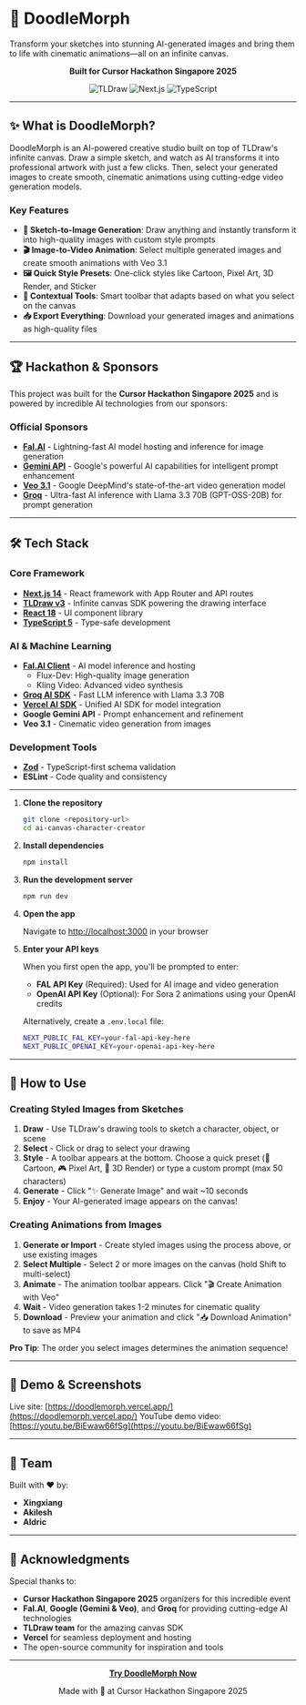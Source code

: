 # 🎨 DoodleMorph

Transform your sketches into stunning AI-generated images and bring them to life with cinematic animations—all on an infinite canvas.

<div align="center">

**Built for Cursor Hackathon Singapore 2025**

![TLDraw](https://img.shields.io/badge/TLDraw-v3.14.2-blue)
![Next.js](https://img.shields.io/badge/Next.js-14-black)
![TypeScript](https://img.shields.io/badge/TypeScript-5-blue)

</div>

---

## ✨ What is DoodleMorph?

DoodleMorph is an AI-powered creative studio built on top of TLDraw's infinite canvas. Draw a simple sketch, and watch as AI transforms it into professional artwork with just a few clicks. Then, select your generated images to create smooth, cinematic animations using cutting-edge video generation models.

### Key Features

- **🎨 Sketch-to-Image Generation**: Draw anything and instantly transform it into high-quality images with custom style prompts
- **🎬 Image-to-Video Animation**: Select multiple generated images and create smooth animations with Veo 3.1
- **🖼️ Quick Style Presets**: One-click styles like Cartoon, Pixel Art, 3D Render, and Sticker
- **🎯 Contextual Tools**: Smart toolbar that adapts based on what you select on the canvas
- **📥 Export Everything**: Download your generated images and animations as high-quality files

---

## 🏆 Hackathon & Sponsors

This project was built for the **Cursor Hackathon Singapore 2025** and is powered by incredible AI technologies from our sponsors:

### Official Sponsors

- **[Fal.AI](https://fal.ai)** - Lightning-fast AI model hosting and inference for image generation
- **[Gemini API](https://ai.google.dev/gemini-api)** - Google's powerful AI capabilities for intelligent prompt enhancement
- **[Veo 3.1](https://deepmind.google/technologies/veo/)** - Google DeepMind's state-of-the-art video generation model
- **[Groq](https://groq.com)** - Ultra-fast AI inference with Llama 3.3 70B (GPT-OSS-20B) for prompt generation

---

## 🛠️ Tech Stack

### Core Framework

- **[Next.js 14](https://nextjs.org)** - React framework with App Router and API routes
- **[TLDraw v3](https://tldraw.dev)** - Infinite canvas SDK powering the drawing interface
- **[React 18](https://react.dev)** - UI component library
- **[TypeScript 5](https://www.typescriptlang.org)** - Type-safe development

### AI & Machine Learning

- **[Fal.AI Client](https://fal.ai)** - AI model inference and hosting
  - Flux-Dev: High-quality image generation
  - Kling Video: Advanced video synthesis
- **[Groq AI SDK](https://groq.com)** - Fast LLM inference with Llama 3.3 70B
- **[Vercel AI SDK](https://sdk.vercel.ai)** - Unified AI SDK for model integration
- **Google Gemini API** - Prompt enhancement and refinement
- **Veo 3.1** - Cinematic video generation from images

### Development Tools

- **[Zod](https://zod.dev)** - TypeScript-first schema validation
- **ESLint** - Code quality and consistency

---

1. **Clone the repository**

   ```bash
   git clone <repository-url>
   cd ai-canvas-character-creator
   ```

2. **Install dependencies**

   ```bash
   npm install
   ```

3. **Run the development server**

   ```bash
   npm run dev
   ```

4. **Open the app**

   Navigate to [http://localhost:3000](http://localhost:3000) in your browser

5. **Enter your API keys**

   When you first open the app, you'll be prompted to enter:

   - **FAL API Key** (Required): Used for AI image and video generation
   - **OpenAI API Key** (Optional): For Sora 2 animations using your OpenAI credits

   Alternatively, create a `.env.local` file:

   ```bash
   NEXT_PUBLIC_FAL_KEY=your-fal-api-key-here
   NEXT_PUBLIC_OPENAI_KEY=your-openai-api-key-here
   ```

---

## 📖 How to Use

### Creating Styled Images from Sketches

1. **Draw** - Use TLDraw's drawing tools to sketch a character, object, or scene
2. **Select** - Click or drag to select your drawing
3. **Style** - A toolbar appears at the bottom. Choose a quick preset (🎨 Cartoon, 🎮 Pixel Art, 🌟 3D Render) or type a custom prompt (max 50 characters)
4. **Generate** - Click "✨ Generate Image" and wait ~10 seconds
5. **Enjoy** - Your AI-generated image appears on the canvas!

### Creating Animations from Images

1. **Generate or Import** - Create styled images using the process above, or use existing images
2. **Select Multiple** - Select 2 or more images on the canvas (hold Shift to multi-select)
3. **Animate** - The animation toolbar appears. Click "🎬 Create Animation with Veo"
4. **Wait** - Video generation takes 1-2 minutes for cinematic quality
5. **Download** - Preview your animation and click "📥 Download Animation" to save as MP4

**Pro Tip**: The order you select images determines the animation sequence!

---

## 🎥 Demo & Screenshots

Live site: [https://doodlemorph.vercel.app/](https://doodlemorph.vercel.app/)
YouTube demo video: [https://youtu.be/BiEwaw66fSg](https://youtu.be/BiEwaw66fSg)

---

## 👥 Team

Built with ❤️ by:

- **Xingxiang**
- **Akilesh**
- **Aldric**

---

## 🙏 Acknowledgments

Special thanks to:

- **Cursor Hackathon Singapore 2025** organizers for this incredible event
- **Fal.AI**, **Google (Gemini & Veo)**, and **Groq** for providing cutting-edge AI technologies
- **TLDraw team** for the amazing canvas SDK
- **Vercel** for seamless deployment and hosting
- The open-source community for inspiration and tools

---

<div align="center">

**[Try DoodleMorph Now](https://doodlemorph.vercel.app/)**

Made with 🎨 at Cursor Hackathon Singapore 2025

</div>
